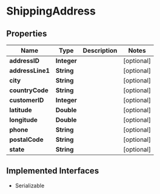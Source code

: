 

# ShippingAddress


## Properties

| Name | Type | Description | Notes |
|------------ | ------------- | ------------- | -------------|
|**addressID** | **Integer** |  |  [optional] |
|**addressLine1** | **String** |  |  [optional] |
|**city** | **String** |  |  [optional] |
|**countryCode** | **String** |  |  [optional] |
|**customerID** | **Integer** |  |  [optional] |
|**latitude** | **Double** |  |  [optional] |
|**longitude** | **Double** |  |  [optional] |
|**phone** | **String** |  |  [optional] |
|**postalCode** | **String** |  |  [optional] |
|**state** | **String** |  |  [optional] |


## Implemented Interfaces

* Serializable


